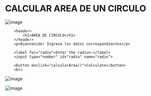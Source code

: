# CALCULAR AREA DE UN CIRCULO

![image](https://github.com/diegogovea/Programaci-n-en-JavaScript/assets/87109033/7e4728b1-41e2-4424-aeae-a2621f9ecb46)

```
    <header>
        <h1>AREA DE CIRCULO</h1>
    </header>
    <p>Bienvenido! Ingresa los datos correspondientes</p>

    <label for="radio">Enter the radius:</label>
    <input type="number" id="radio" name="radio">

    <button onclick="calcularArea()">Calculate</button>
    <br>
```


![image](https://github.com/diegogovea/Programaci-n-en-JavaScript/assets/87109033/784d3571-5f5e-4951-b03b-fddb7cd1b207)

![image](https://github.com/diegogovea/Programaci-n-en-JavaScript/assets/87109033/b60d0766-4359-4c98-8b01-b1f678152e36)



